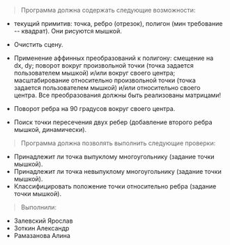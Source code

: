 > Программа должна содержать следующие возможности:

* текущий примитив: точка, ребро (отрезок), полигон (мин требование -- квадрат). Они рисуются мышкой.  
* Очистить сцену.

* Применение аффинных преобразований к полигону: смещение на dx, dy; поворот вокруг произвольной точки (точка задается пользователем мышкой) и/или вокруг своего центра; масштабирование относительно произвольной точки (точка задается пользователем мышкой) и/или относительно своего центра. Все преобразования должны быть реализованы матрицами!

* Поворот ребра на 90 градусов вокруг своего центра.
* Поиск точки пересечения двух ребер (добавление второго ребра мышкой, динамически).
> Программа должна позволять выполнить следующие проверки:

* Принадлежит ли точка выпуклому многоугольнику (задание точки мышкой).
* Принадлежит ли точка невыпуклому многоугольнику (задание точки мышкой).
* Классифицировать положение точки относительно ребра (задание точки мышкой).

> Выполнили:
* Залевский Ярослав
* Зоткин Александр
* Рамазанова Алина
